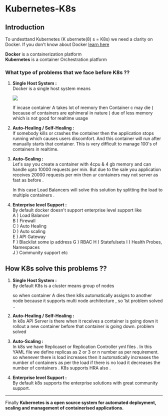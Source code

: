# Kubernetes-K8s
## Introduction ##  
To undesttand Kubernetes (K ubernete(8) s = K8s) we need a clarity on Docker. If you don't know about Docker [learn here](https://github.com/ReddyBytes/Docker)  

__Docker__ is a containerization platform  
**Kubernetes** is a container Orchestration platform   

### What type of problems that we face before K8s ??  

1) __Single Host System :__  
    Docker is a single host system means  

    ![](https://code.visualstudio.com/assets/learn/develop-cloud/containers/container-architecture.png)  

    If incase container A takes lot of memory then Container c may die ( because of containers are ephimeral in nature ) due of less memory which is not good for realtime usage  

2) __Auto-Healing / Self-Healing :__  
If somebody kills or crashes the container then the application stops running which causes users discomfort. And this container will run after manually starts that container. This is very difficult to manage 100's of containers in realtime.  

3) __Auto-Scaling :__  
   Let's say you create a container with 4cpu & 4 gb memory and can handle upto 10000 requests per min. But due to the sale you application receives 20000 requests per min then ur containers may not server as fast as before .  

   In this case Load Balancers will solve this solution by splitting the load to multiple containers .  

4) __Enterprise level Support :__  
   By default docker doesn't support enterprise level support like   
   A ) Load Balancer  
   B ) Firewall  
   C ) Auto Healing  
   D ) Auto scaling  
   E ) API Gateway  
   F ) Blacklist some ip address 
   G ) RBAC
   H ) Statefulsets
   I ) Health Probes, Namespaces  
   J ) Community support etc

## How K8s solve this problems ??  
1) __Single Host System :__   
   By default K8s is a cluster means group of nodes  

   so when container A dies then k8s automatically assigns to another node because it supports multi node architecture , so 1st problem solved .. 


2) __Auto-Healing / Self-Healing :__  
     In k8s API Server is there when it receives a container is going down it rollout a new container before that container is going down. problem solved

3) __Auto-Scaling :__   
   In k8s we have Replicaset or Replication Controller yml files . In this YAML file we define replicas as 2 or 3 or n number as per requirement.   
    so whenever there is load increases then it automatically increases the number of containers as per the load if there is no load it decreases the number of containers . K8s supports HRA also .  

4) __Enterprise level Support :__   
 By default k8s supports the enterprise solutions with great community support.  

 -------  

 Finally __Kubernetes is a open source system for automated deployment, scaling and management of containerised applications.__